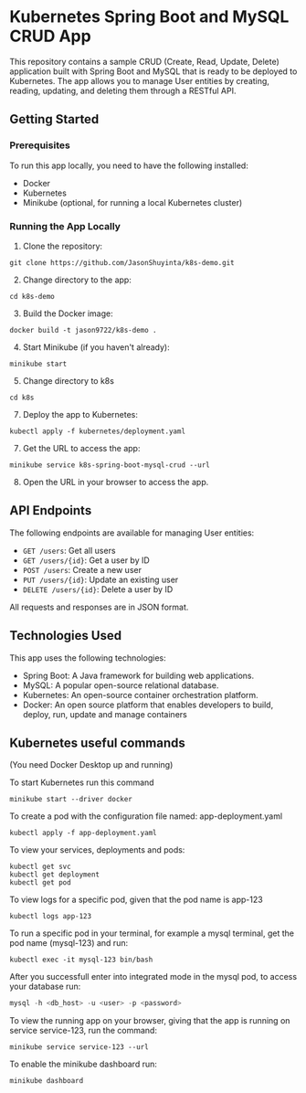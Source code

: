# Kubernetes Spring Boot and MySQL CRUD App

This repository contains a sample CRUD (Create, Read, Update, Delete) application built with Spring Boot and MySQL that is ready to be deployed to Kubernetes. The app allows you to manage User entities by creating, reading, updating, and deleting them through a RESTful API.

## Getting Started

### Prerequisites

To run this app locally, you need to have the following installed:

- Docker
- Kubernetes
- Minikube (optional, for running a local Kubernetes cluster)

### Running the App Locally

1. Clone the repository:

```shell
git clone https://github.com/JasonShuyinta/k8s-demo.git
```
2. Change directory to the app:

```shell
cd k8s-demo
```
3. Build the Docker image:
```shell
docker build -t jason9722/k8s-demo .
```
4. Start Minikube (if you haven't already):

```shell
minikube start
```

5. Change directory to k8s
```shell
cd k8s
```

7. Deploy the app to Kubernetes:

```shell
kubectl apply -f kubernetes/deployment.yaml
```
7. Get the URL to access the app:
```shell
minikube service k8s-spring-boot-mysql-crud --url
```

8. Open the URL in your browser to access the app.

## API Endpoints

The following endpoints are available for managing User entities:

- `GET /users`: Get all users
- `GET /users/{id}`: Get a user by ID
- `POST /users`: Create a new user
- `PUT /users/{id}`: Update an existing user
- `DELETE /users/{id}`: Delete a user by ID

All requests and responses are in JSON format.

## Technologies Used

This app uses the following technologies:

- Spring Boot: A Java framework for building web applications.
- MySQL: A popular open-source relational database.
- Kubernetes: An open-source container orchestration platform.
- Docker: An open source platform that enables developers to build, deploy, run, update and manage containers


## Kubernetes useful commands
(You need Docker Desktop up and running)

To start Kubernetes run this command
```shell
minikube start --driver docker
```
To create a pod with the configuration file named: app-deployment.yaml
```shell
kubectl apply -f app-deployment.yaml
```

To view your services, deployments and pods:

```shell
kubectl get svc
kubectl get deployment
kubectl get pod
```

To view logs for a specific pod, given that the pod name is app-123

```shell
kubectl logs app-123
```

To run a specific pod in your terminal, for example a mysql terminal, get the pod name (mysql-123) and run:

```shell
kubectl exec -it mysql-123 bin/bash
```

After you successfull enter into integrated mode in the mysql pod, to access your database run:
```powershell
mysql -h <db_host> -u <user> -p <password> 
```

To view the running app on your browser, giving that the app is running on service service-123, run the command:

```shell
minikube service service-123 --url
```

To enable the minikube dashboard run:

```shell
minikube dashboard
```

